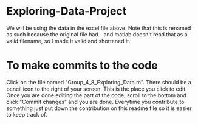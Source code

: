 # Exploring-Data-Project
We will be using the data in the excel file above. Note that this is renamed as such because the original file had - and matlab doesn't read that as a valid filename, so I made it valid and shortened it.

# To make commits to the code
Click on the file named "Group_4_8_Exploring_Data.m". There should be a pencil icon to the right of your screen. This is the place you click to edit. Once you are done editing the part of the code, scroll to the bottom and click "Commit changes" and you are done. Everytime you contribute to something just put down the contribution on this readme file so it is easier to keep track of.
